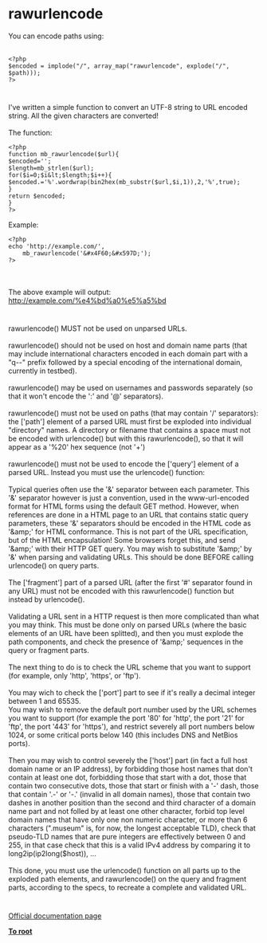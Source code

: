 # rawurlencode



You can encode paths using:<br><br>

```
<?php
$encoded = implode("/", array_map("rawurlencode", explode("/", $path)));
?>
```
  

#

I&apos;ve written a simple function to convert an UTF-8 string to URL encoded string. All the given characters are converted!<br><br>The function:<br>

```
<?php
function mb_rawurlencode($url){
$encoded='';
$length=mb_strlen($url);
for($i=0;$i&lt;$length;$i++){
$encoded.='%'.wordwrap(bin2hex(mb_substr($url,$i,1)),2,'%',true);
}
return $encoded;
}
?>
```


Example:


```
<?php
echo 'http://example.com/',
    mb_rawurlencode('&#x4F60;&#x597D;');
?>
```
<br><br>The above example will output:<br>http://example.com/%e4%bd%a0%e5%a5%bd  

#

rawurlencode() MUST not be used on unparsed URLs.<br><br>rawurlencode() should not be used on host and domain name parts (that may include international characters encoded in each domain part with a "q--" prefix followed by a special encoding of the international domain, currently in testbed).<br><br>rawurlencode() may be used on usernames and passwords separately (so that it won&apos;t encode the &apos;:&apos; and &apos;@&apos; separators).<br><br>rawurlencode() must not be used on paths (that may contain &apos;/&apos; separators): the [&apos;path&apos;] element of a parsed URL must first be exploded into individual "directory" names. A directory or filename that contains a space must not be encoded with urlencode() but with this rawurlencode(), so that it will appear as a &apos;%20&apos; hex sequence (not &apos;+&apos;)<br><br>rawurlencode() must not be used to encode the [&apos;query&apos;] element of a parsed URL. Instead you must use the urlencode() function:<br><br>Typical queries often use the &apos;&amp;&apos; separator between each parameter. This &apos;&amp;&apos; separator however is just a convention, used in the www-url-encoded format for HTML forms using the default GET method. However, when references are done in a HTML page to an URL that contains static query parameters, these &apos;&amp;&apos; separators should be encoded in the HTML code as &apos;&amp;amp;&apos; for HTML conformance. This is not part of the URL specification, but of the HTML encapsulation! Some browsers forget this, and send &apos;&amp;amp;&apos; with their HTTP GET query. You may wish to substitute &apos;&amp;amp;&apos; by &apos;&amp;&apos; when parsing and validating URLs. This should be done BEFORE calling urlencode() on query parts.<br><br>The [&apos;fragment&apos;] part of a parsed URL (after the first &apos;#&apos; separator found in any URL) must not be encoded with this rawurlencode() function but instead by urlencode().<br><br>Validating a URL sent in a HTTP request is then more complicated than what you may think. This must be done only on parsed URLs (where the basic elements of an URL have been splitted), and then you must explode the path components, and check the presence of &apos;&amp;amp;&apos; sequences in the query or fragment parts.<br><br>The next thing to do is to check the URL scheme that you want to support (for example, only &apos;http&apos;, &apos;https&apos;, or &apos;ftp&apos;).<br><br>You may wich to check the [&apos;port&apos;] part to see if it&apos;s really a decimal integer between 1 and 65535.<br>You may wish to remove the default port number used by the URL schemes you want to support (for example the port &apos;80&apos; for &apos;http&apos;, the port &apos;21&apos; for &apos;ftp&apos;, the port &apos;443&apos; for &apos;https&apos;), and restrict severely all port numbers below 1024, or some critical ports below 140 (this includes DNS and NetBios ports).<br><br>Then you may wish to control severely the [&apos;host&apos;] part (in fact a full host domain name or an IP address), by forbidding those host names that don&apos;t contain at least one dot, forbidding those that start with a dot, those that contain two consecutive dots, those that start or finish with a &apos;-&apos; dash, those that contain &apos;.-&apos; or &apos;-.&apos; (invalid in all domain names), those that contain two dashes in another position than the second and third character of a domain name part and not folled by at least one other character, forbid top level domain names that have only one non numeric character, or more than 6 characters (".museum" is, for now, the longest acceptable TLD), check that pseudo-TLD names that are pure integers are effectively between 0 and 255, in that case check that this is a valid IPv4 address by comparing it to long2ip(ip2long($host)), ...<br><br>This done, you must use the urlencode() function on all parts up to the exploded path elements, and rawurlencode() on the query and fragment parts, according to the specs, to recreate a complete and validated URL.  

#

[Official documentation page](https://www.php.net/manual/en/function.rawurlencode.php)

**[To root](/README.md)**